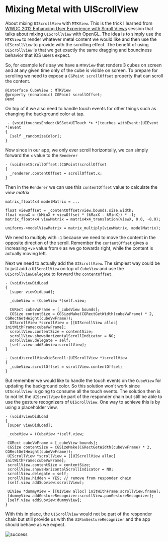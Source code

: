 # Mixing Metal with UIScrollView

About mixing `UIScrollView` with `MTKView`. This is the trick I learned from [WWDC 2012 Enhancing User Experience with Scroll Views](https://developer.apple.com/videos/play/wwdc2012/223/) session that talks about mixing `UIScrollView` with OpenGL. The idea is to simply use the `MTKView` to render whatever metal content we would like and then use the `UIScrollView` to provide with the scrolling effect. The benefit of using `UIScrollView` is that we get exactly the same dragging and bounciness behavior that iOS users expect. 

So, for example let's say we have a `MTKView` that renders 3 cubes on screen and at any given time only of the cube is visible on screen. To prepare for scrolling we need to expose a `CGPoint scrollOffset` property that can scroll the content.

```objc
@interface CubeView : MTKView
@property (nonatomic) CGPoint scrollOffset;
@end
```

On top of it we also need to handle touch events for other things such as changing the background color at tap.

```objc
 - (void)touchesEnded:(NSSet<UITouch *> *)touches withEvent:(UIEvent *)event
{
  [self _randomizeColor];
}
```

Now since in our app, we only ever scroll horizontally, we can simply forward the `x` value to the `Renderer`

```objc
- (void)setScrollOffset:(CGPoint)scrollOffset
{
  _renderer.contentOffset = scrollOffset.x;
}
```

Then in the `Renderer` we can use this `contentOffset` value to calculate the *view matrix*

```objc
matrix_float4x4 modelMatrix = ...

float viewOffset = _contentOffset/view.bounds.size.width;
float viewX = (kMinX + viewOffset * (kMaxX - kMinX)) * -1;
matrix_float4x4 viewMatrix = matrix4x4_translation(viewX, 0.0, -8.0);

uniforms->modelViewMatrix = matrix_multiply(viewMatrix, modelMatrix);
```

We need to multiply with `-1` because we need to move the content in the opposite direction of the scroll. Remember the `contentOffset` gives a increasing `+ve` value from `0` as we go towards right, while the content is actually moving left.

Next we need to actually add the `UIScrollView`. The simplest way could be to just add a `UIScrollView` on top of `CubeView` and use the `UIScrollViewDelegate` to forward the `contentOffset`.

```objc
- (void)viewDidLoad
{
  [super viewDidLoad];
  
  _cubeView = (CubeView *)self.view;

  CGRect cubeVwFrame = [_cubeView bounds];
  CGSize contentSize = CGSizeMake(CGRectGetWidth(cubeVwFrame) * 2, CGRectGetHeight(cubeVwFrame));
  UIScrollView *scrollView = [[UIScrollView alloc] initWithFrame:cubeVwFrame];
  scrollView.contentSize = contentSize;
  scrollView.showsHorizontalScrollIndicator = NO;
  scrollView.delegate = self;
  [self.view addSubview:scrollView];
}

- (void)scrollViewDidScroll:(UIScrollView *)scrollView
{
  _cubeView.scrollOffset = scrollView.contentOffset;
}
```

 But remember we would like to handle the touch events on the `CubeView` for updating the background color. So this solution won't work since `UIScrollView` is going to consume all the touch events. The solution then is to not let the `UIScrollView` be part of the responder chain but still be able to use the gesture recognizers of `UIScrollView`. One way to achieve this is by using a placeholder view.

 ```objc
 - (void)viewDidLoad
{
  [super viewDidLoad];
  
  _cubeView = (CubeView *)self.view;

  CGRect cubeVwFrame = [_cubeView bounds];
  CGSize contentSize = CGSizeMake(CGRectGetWidth(cubeVwFrame) * 2, CGRectGetHeight(cubeVwFrame));
  UIScrollView *scrollView = [[UIScrollView alloc] initWithFrame:cubeVwFrame];
  scrollView.contentSize = contentSize;
  scrollView.showsHorizontalScrollIndicator = NO;
  scrollView.delegate = self;
  scrollView.hidden = YES; // remove from responder chain
  [self.view addSubview:scrollView];

  UIView *dummyView = [[UIView alloc] initWithFrame:scrollView.frame];
  [dummyView addGestureRecognizer:scrollView.panGestureRecognizer];
  [self.view addSubview:dummyView];
}
```

With this in place, the `UIScrollView` would not be part of the responder chain but still provide us with the `UIPanGestureRecognizer` and the app should behave as we expect.

![success](https://user-images.githubusercontent.com/213683/118399153-12960480-b65c-11eb-82f2-3a7bd6038738.gif)
